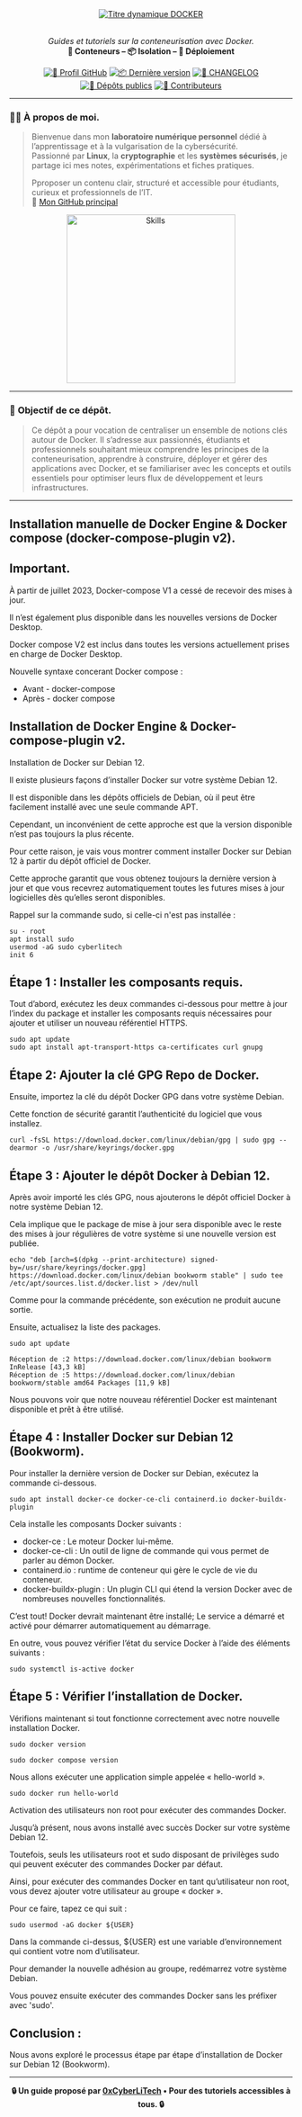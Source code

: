 <div align="center">

  <br></br>
  <a href="https://github.com/0xCyberLiTech">
    <img src="https://readme-typing-svg.herokuapp.com?font=JetBrains+Mono&size=50&duration=6000&pause=1000000000&color=FF0048&center=true&vCenter=true&width=1100&lines=%3EDOCKER_" alt="Titre dynamique DOCKER" />
  </a>
  <br></br>

  <p align="center">
    <em>Guides et tutoriels sur la conteneurisation avec Docker.</em><br>
    <b>🐳 Conteneurs – 📦 Isolation – 🚀 Déploiement</b>
  </p>

  [![🔗 Profil GitHub](https://img.shields.io/badge/Profil-GitHub-181717?logo=github&style=flat-square)](https://github.com/0xCyberLiTech)
  [![📦 Dernière version](https://img.shields.io/github/v/release/0xCyberLiTech/Docker?label=version&style=flat-square&color=blue)](https://github.com/0xCyberLiTech/Docker/releases/latest)
  [![📄 CHANGELOG](https://img.shields.io/badge/📄%20Changelog-Docker-blue?style=flat-square)](https://github.com/0xCyberLiTech/Docker/blob/main/CHANGELOG.md)
  [![📂 Dépôts publics](https://img.shields.io/badge/Dépôts-publics-blue?style=flat-square)](https://github.com/0xCyberLiTech?tab=repositories)
  [![👥 Contributeurs](https://img.shields.io/badge/👥%20Contributeurs-cliquez%20ici-007ec6?style=flat-square)](https://github.com/0xCyberLiTech/Docker/graphs/contributors)

</div>

---

### 👨‍💻 **À propos de moi.**

> Bienvenue dans mon **laboratoire numérique personnel** dédié à l’apprentissage et à la vulgarisation de la cybersécurité.  
> Passionné par **Linux**, la **cryptographie** et les **systèmes sécurisés**, je partage ici mes notes, expérimentations et fiches pratiques.  
>  
> Pproposer un contenu clair, structuré et accessible pour étudiants, curieux et professionnels de l’IT.  
> 🔗 [Mon GitHub principal](https://github.com/0xCyberLiTech)

<p align="center">
  <a href="https://github.com/0xCyberLiTech" target="_blank" rel="noopener">
    <img src="https://skillicons.dev/icons?i=linux,debian,bash,docker,nginx,git,vim" alt="Skills" alt="Logo techno" width="300">
  </a>
</p>

---

### 🎯 **Objectif de ce dépôt.**

> Ce dépôt a pour vocation de centraliser un ensemble de notions clés autour de Docker. Il s’adresse aux passionnés, étudiants et professionnels souhaitant mieux comprendre les principes de la conteneurisation,
> apprendre à construire, déployer et gérer des applications avec Docker, et se familiariser avec les concepts et outils essentiels pour optimiser leurs flux de développement et leurs infrastructures.

---

## Installation manuelle de Docker Engine & Docker compose (docker-compose-plugin v2).

## Important.

À partir de juillet 2023, Docker-compose V1 a cessé de recevoir des mises à jour.

Il n’est également plus disponible dans les nouvelles versions de Docker Desktop.

Docker compose V2 est inclus dans toutes les versions actuellement prises en charge de Docker Desktop.

Nouvelle syntaxe concerant Docker compose :

- Avant - docker-compose
- Après - docker compose

## Installation de Docker Engine & Docker-compose-plugin v2.

Installation de Docker sur Debian 12.

Il existe plusieurs façons d’installer Docker sur votre système Debian 12.

Il est disponible dans les dépôts officiels de Debian, où il peut être facilement installé avec une seule commande APT.

Cependant, un inconvénient de cette approche est que la version disponible n’est pas toujours la plus récente.

Pour cette raison, je vais vous montrer comment installer Docker sur Debian 12 à partir du dépôt officiel de Docker.

Cette approche garantit que vous obtenez toujours la dernière version à jour et que vous recevrez automatiquement toutes les futures mises à jour logicielles dès qu’elles seront disponibles.

Rappel sur la commande sudo, si celle-ci n'est pas installée :

```
su - root
apt install sudo
usermod -aG sudo cyberlitech
init 6
```

## Étape 1 : Installer les composants requis.

Tout d’abord, exécutez les deux commandes ci-dessous pour mettre à jour l’index du package et installer les composants requis nécessaires pour ajouter et utiliser un nouveau référentiel HTTPS.

```
sudo apt update
sudo apt install apt-transport-https ca-certificates curl gnupg
```
## Étape 2: Ajouter la clé GPG Repo de Docker.
Ensuite, importez la clé du dépôt Docker GPG dans votre système Debian.

Cette fonction de sécurité garantit l’authenticité du logiciel que vous installez.

```
curl -fsSL https://download.docker.com/linux/debian/gpg | sudo gpg --dearmor -o /usr/share/keyrings/docker.gpg
```
## Étape 3 : Ajouter le dépôt Docker à Debian 12.

Après avoir importé les clés GPG, nous ajouterons le dépôt officiel Docker à notre système Debian 12.

Cela implique que le package de mise à jour sera disponible avec le reste des mises à jour régulières de votre système si une nouvelle version est publiée.
```
echo "deb [arch=$(dpkg --print-architecture) signed-by=/usr/share/keyrings/docker.gpg] https://download.docker.com/linux/debian bookworm stable" | sudo tee /etc/apt/sources.list.d/docker.list > /dev/null
```
Comme pour la commande précédente, son exécution ne produit aucune sortie.

Ensuite, actualisez la liste des packages.
```
sudo apt update
```
```
Réception de :2 https://download.docker.com/linux/debian bookworm InRelease [43,3 kB]
Réception de :5 https://download.docker.com/linux/debian bookworm/stable amd64 Packages [11,9 kB]
```
Nous pouvons voir que notre nouveau référentiel Docker est maintenant disponible et prêt à être utilisé.

## Étape 4 : Installer Docker sur Debian 12 (Bookworm).

Pour installer la dernière version de Docker sur Debian, exécutez la commande ci-dessous.
```
sudo apt install docker-ce docker-ce-cli containerd.io docker-buildx-plugin
```
Cela installe les composants Docker suivants :

- docker-ce : Le moteur Docker lui-même.
- docker-ce-cli : Un outil de ligne de commande qui vous permet de parler au démon Docker.
- containerd.io : runtime de conteneur qui gère le cycle de vie du conteneur.
- docker-buildx-plugin : Un plugin CLI qui étend la version Docker avec de nombreuses nouvelles fonctionnalités.

C’est tout! Docker devrait maintenant être installé; Le service a démarré et activé pour démarrer automatiquement au démarrage.

En outre, vous pouvez vérifier l’état du service Docker à l’aide des éléments suivants :
```
sudo systemctl is-active docker
```
## Étape 5 : Vérifier l’installation de Docker.

Vérifions maintenant si tout fonctionne correctement avec notre nouvelle installation Docker.
```
sudo docker version
```
```
sudo docker compose version
```
Nous allons exécuter une application simple appelée « hello-world ».
```
sudo docker run hello-world
```
Activation des utilisateurs non root pour exécuter des commandes Docker.

Jusqu’à présent, nous avons installé avec succès Docker sur votre système Debian 12.

Toutefois, seuls les utilisateurs root et sudo disposant de privilèges sudo qui peuvent exécuter des commandes Docker par défaut.

Ainsi, pour exécuter des commandes Docker en tant qu’utilisateur non root, vous devez ajouter votre utilisateur au groupe « docker ».

Pour ce faire, tapez ce qui suit :

```
sudo usermod -aG docker ${USER}
```
Dans la commande ci-dessus, ${USER} est une variable d’environnement qui contient votre nom d’utilisateur.

Pour demander la nouvelle adhésion au groupe, redémarrez votre système Debian.

Vous pouvez ensuite exécuter des commandes Docker sans les préfixer avec 'sudo'.

## Conclusion :

Nous avons exploré le processus étape par étape d’installation de Docker sur Debian 12 (Bookworm).

---

<p align="center">
  <b>🔒 Un guide proposé par <a href="https://github.com/0xCyberLiTech">0xCyberLiTech</a> • Pour des tutoriels accessibles à tous. 🔒</b>
</p>
